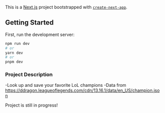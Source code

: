 This is a [Next.js](https://nextjs.org/) project bootstrapped with [`create-next-app`](https://github.com/vercel/next.js/tree/canary/packages/create-next-app).

## Getting Started

First, run the development server:

```bash
npm run dev
# or
yarn dev
# or
pnpm dev
```

### Project Description

-Look up and save your favorite LoL champions
-Data from https://ddragon.leagueoflegends.com/cdn/13.16.1/data/en_US/champion.json

Project is still in progress!
